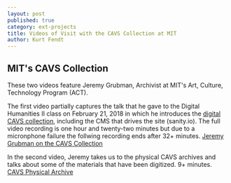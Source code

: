 ```yaml
---
layout: post
published: true
category: ext-projects
title: Videos of Visit with the CAVS Collection at MIT
author: Kurt Fendt
---
```

## MIT's CAVS Collection

These two videos feature Jeremy Grubman, Archivist at MIT's Art, Culture, Technology Program (ACT).

The first video partially captures the talk that he gave to the Digital Humanities II class on February 21, 2018 in which he introduces the [digital CAVS collection](http://act.mit.edu/cavs/), including the CMS that drives the site (sanity.io). The full video recording is one hour and twenty-two minutes but due to a micronphone failure the follwing recording ends after 32+ minutes.
[Jeremy Grubman on the CAVS Collection](http://web.mit.edu/course/other/cms.s62/www/video/JGrubmanCAVS-Collection.mp4)

In the second video, Jeremy takes us to the physical CAVS archives and talks about some of the materials that have been digitized. 9+ minutes.
[CAVS Physical Archive](http://web.mit.edu/course/other/cms.s62/www/video/CAVSPhysicalArchive.mp4)



